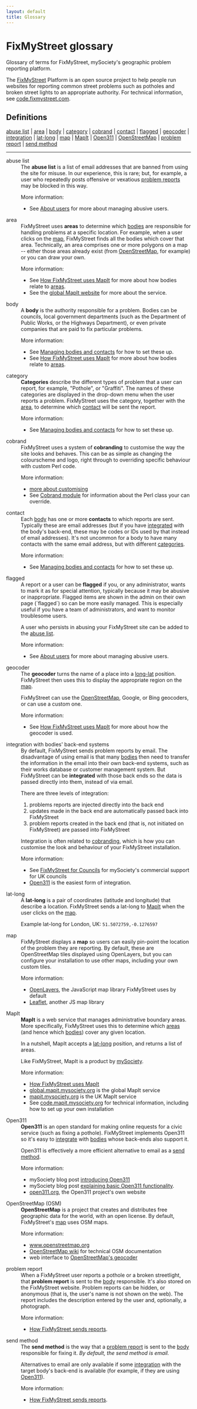 ```yaml
---
layout: default
title: Glossary
---
```


FixMyStreet glossary
====================

<p class="lead">Glossary of terms for FixMyStreet, mySociety's geographic problem reporting platform.</p>

The [FixMyStreet](http://www.fixmystreet.com/) Platform is an open source project
to help people run websites for reporting common street problems such as
potholes and broken street lights to an appropriate authority. For technical
information, see [code.fixmystreet.com](http://code.fixmystreet.com).

Definitions
-----------

[abuse list](#abuse-list) |
[area](#area) |
[body](#body) |
[category](#category) |
[cobrand](#cobrand) |
[contact](#contact) |
[flagged](#flagged) |
[geocoder](#geocoder) |
[integration](#integration) |
[lat-long](#latlong) |
[map](#map) |
[MapIt](#mapit) |
[Open311](#open311) |
[OpenStreetMap](#osm) |
[problem report](#report) |
[send method](#send-method)

---

<dl class="glossary">

<!--
  <dt>
    <a name="example">example</a>
  </dt>
  <dd>
    An <strong>example</strong> is something that is explained here.
    <div class="more-info">
      <p>More information:</p>
      <ul>
        <li>
          See <a href="customising/fms_and_mapit">how FixMyStreet uses MapIt</a> for more about examples.
        </li>
      </ul>
    </div>
  </dd>
-->
  <dt>
    <a name="abuse-list">abuse list</a>
  </dt>
  <dd>
    The <strong>abuse list</strong> is a list of email addresses that are banned from using the site
    for misuse. In our experience, this is rare; but, for example, a user who repeatedly posts offensive or vexatious
    <a href="#report" class="glossary">problem reports</a> may be blocked in this way.
    <div class="more-info">
      <p>More information:</p>
      <ul>
        <li>
          See <a href="/running/users">About users</a> for more about managing abusive users.
        </li>
      </ul>
    </div>
  </dd>
  
  
  <dt>
    <a name="area">area</a>
  </dt>
  <dd>
    FixMyStreet uses <strong>areas</strong> to determine which <a href="#body" class="glossary">bodies</a> are responsible for handling
    problems at a specific location. For example, when a user clicks on the <a href="#map" class="glossary">map</a>, FixMyStreet
    finds all the bodies which cover that area.  Technically, an area comprises one or more polygons on a map --
    either those areas already exist (from <a href="#osm" class="glossary">OpenStreetMap</a>, for example) or you can draw your own.
    <div class="more-info">
      <p>More information:</p>
      <ul>
        <li>
          See <a href="/customising/fms_and_mapit">How FixMyStreet uses MapIt</a> for more about how bodies relate to
          <a href="#areas" class="glossary">areas</a>.
        </li>
        <li>
          See the <a href="http://global.mapit.mysociety.org">global MapIt website</a> for more about the service.
        </li>
      </ul>
    </div>
  </dd>
  
  <dt>
    <a name="body">body</a>
  </dt>
  <dd>
    A <strong>body</strong> is the authority responsible for a problem. Bodies can be councils, local government
    departments (such as the Department of Public Works, or the Highways Department), or even private companies
    that are paid to fix particular problems.
    <div class="more-info">
      <p>More information:</p>
      <ul>
        <li>
          See <a href="/running/bodies_and_contacts">Managing bodies and contacts</a> for how to set
          these up.
        </li>
        <li>
          See <a href="/customising/fms_and_mapit">How FixMyStreet uses MapIt</a> for more about how bodies relate
          to <a href="#areas" class="glossary">areas</a>.
        </li>
      </ul>
    </div>
  </dd>

  <dt>
    <a name="category">category</a>
  </dt>
  <dd>
    <strong>Categories</strong> describe the different types of problem that a user can report, for example,
    "Pothole", or "Graffiti". The names of these categories are displayed in the drop-down menu 
    when the user reports a problem. FixMyStreet uses the category, together with the 
    <a href="#area" class="glossary">area</a>, to determine which <a href="#contact" class="glossary">contact</a>
    will be sent the report.
    <div class="more-info">
      <p>More information:</p>
      <ul>
        <li>
          See <a href="/running/bodies_and_contacts">Managing bodies and contacts</a> for how to set
          these up.
        </li>
      </ul>
    </div>
  </dd>

  <dt>
    <a name="cobrand">cobrand</a>
  </dt>
  <dd>
    FixMyStreet uses a system of <strong>cobranding</strong> to customise the way the site looks and behaves.
    This can be as simple as changing the colourscheme and logo, right through to overriding specific
    behaviour with custom Perl code.
    <div class="more-info">
      <p>More information:</p>
      <ul>
        <li>
          <a href="/customising">more about customising</a>
        </li>
        <li>
          See <a href="/customising/cobrand-module">Cobrand module</a> for information about the Perl class your
          can override.
        </li>
      </ul>
    </div>
  </dd>
  
  <dt>
    <a name="contact">contact</a>
  </dt>
  <dd>
    Each <a href="#body" class="glossary">body</a> has one or more <strong>contacts</strong> to which reports are
    sent. Typically these are email addresses (but if you have <a href="#integration" class="glossary">integrated</a>
    with the body's back-end, these may be codes or IDs used by that instead of email addresses). It's not uncommon
    for a body to have many contacts with the same email address, but with different 
    <a href="#category" class="glossary">categories</a>. 
    <div class="more-info">
      <p>More information:</p>
      <ul>
        <li>
          See <a href="/running/bodies_and_contacts">Managing bodies and contacts</a> for how to set
          these up.
        </li>
      </ul>
    </div>
  </dd>

  <dt>
    <a name="flagged">flagged</a>
  </dt>
  <dd>
    A report or a user can be <strong>flagged</strong> if you, or any administrator, wants to mark it as
    for special attention, typically because it may be abusive or inappropriate. Flagged items are shown
    in the admin on their own page (`flagged`) so can be more easily managed. This is especially useful if
    you have a team of administrators, and want to monitor troublesome users.
    <p>
      A user who persists in abusing your FixMyStreet site can be added to the <a href="#abuse-list" class="glossary">abuse
      list</a>.
    </p>
    <div class="more-info">
      <p>More information:</p>
      <ul>
        <li>
          See <a href="/running/users">About users</a> for more about managing abusive users.
        </li>
      </ul>
    </div>
  </dd>

  <dt>
    <a name="geocoder">geocoder</a>
  </dt>
  <dd>
    The <strong>geocoder</strong> turns the name of a place into a <a href="#long-lat" style="glossary">long-lat</a> position.
    FixMyStreet then uses this to display the appropriate region on the <a href="#map" class="glossary">map</a>.
    <p>
      FixMyStreet can use the <a href="#osm" class="glossary">OpenStreetMap</a>, Google, or Bing geocoders, or can
      use a custom one.
    </p>
    <div class="more-info">
      <p>More information:</p>
      <ul>
        <li>
          See <a href="/customising/fms_and_mapit">How FixMyStreet uses MapIt</a> for more about how the geocoder is used.
        </li>
      </ul>
    </div>
  </dd>
  
  <dt>
    <a name="integration">integration</a> with bodies' back-end systems
  </dt>
  <dd>
    By default, FixMyStreet sends problem reports by email. The disadvantage of using email is that many
    <a href="#body" class="glossary">bodies</a> then need to transfer the information in the email into 
    their own back-end systems, such as their works database or customer management system. But 
    FixMyStreet can be <strong>integrated</strong> with those back ends so the data is passed directly
    into them, instead of via email.
    <p>
      There are three levels of integration:
    </p>
    <ol>
      <li>problems reports are injected directly into the back end</li>
      <li>updates made in the back end are automatically passed back into FixMyStreet</li>
      <li>problem reports created in the back end (that is, not initiated on FixMyStreet) are passed into FixMyStreet</li>
    </ol>
    <p>
      Integration is often related to <a href="#cobrand" class="glossary">cobranding</a>, which is how you can customise the look
      and behaviour of your FixMyStreet installation.
    </p>
    <div class="more-info">
      <p>More information:</p>
      <ul>
        <li>
          See <a href="http://www.mysociety.org/for-councils/fixmystreet/">FixMyStreet for Councils</a> for 
          mySociety's commercial support for UK councils
        </li>
        <li>
          <a href="#open311" class="glossary">Open311</a> is the easiest form of integration.
        </li>
      </ul>
    </div>
  </dd>
  
  <dt>
    <a name="latlong">lat-long</a>
  </dt>
  <dd>
    A <strong>lat-long</strong> is a pair of coordinates (latitude and longitude) that describe a location.
    FixMyStreet sends a lat-long to <a href="#mapit" class="glossary">MapIt</a> when the user clicks on
    the <a href="#map" class="glossary">map</a>.
    <p>
      Example lat-long for London, UK: <code>51.5072759,-0.1276597</code> 
    </p>
  </dd>
  
  <dt>
    <a name="map">map</a>
  </dt>
  <dd>
    FixMyStreet displays a <strong>map</strong> so users can easily pin-point the location of the problem
    they are reporting. By default, these are OpenStreetMap tiles displayed using OpenLayers, but you can 
    configure your installation to use other maps, including your own custom tiles.
    <div class="more-info">
      <p>More information:</p>
      <ul>
        <li>
          <a href="http://openlayers.org">OpenLayers</a>, the JavaScript map library FixMyStreet uses by default
        </li>
        <li>
          <a href="http://leafletjs.com">Leaflet</a>, another JS map library
        </li>
      </ul>
    </div>
  </dd>

  <dt>
    <a name="mapit">MapIt</a>
  </dt>
  <dd>
    <strong>MapIt</strong> is a web service that manages administrative boundary areas. More specifically,
    FixMyStreet uses this to determine which <a href="#area" class="glossary">areas</a> (and hence which
    <a href="#body" class="glossary">bodies</a>) cover any given location.
    <p>
      In a nutshell, MapIt accepts a <a href="#latlong" class="glossary">lat-long</a> position, and returns a list of areas.
    </p>
    <p>
      Like FixMyStreet, MapIt is a product by <a href="http://www.mysociety.org">mySociety</a>.
    </p>
    <div class="more-info">
      <p>More information:</p>
      <ul>
        <li>
          <a href="/customising/fms_and_mapit">How FixMyStreet uses MapIt</a>
        </li>
        <li>
          <a href="http://global.mapit.mysociety.org">global.mapit.mysociety.org</a> is the global MapIt service
        </li>
        <li>
          <a href="http://mapit.mysociety.org">mapit.mysociety.org</a> is the UK MapIt service
        </li>
        <li>
          See <a href="http://code.mapit.mysociety.org">code.mapit.mysociety.org</a> for technical information,
          including how to set up your own installation
        </li>
      </ul>
    </div>
  </dd>
  
  <dt>
    <a name="open311">Open311</a>
  </dt>
  <dd>
    <strong>Open311</strong> is an open standard for making online requests for a civic service (such as
    fixing a pothole). FixMyStreet implements Open311 so it's easy to <a href="#integration" class="glossary">integrate</a>
    with <a href="#body" class="glossary">bodies</a> whose back-ends also support it.
    <p>
      Open311 is effectively a more efficient alternative to email as a <a href="#send-method" class="glossary">send method</a>.
    </p>
    <div class="more-info">
      <p>More information:</p>
      <ul>
        <li>
          mySociety blog post <a href="http://www.mysociety.org/2013/01/10/open311-introduced/">introducing Open311</a>
        </li>
        <li>
          mySociety blog post <a href="http://www.mysociety.org/2013/01/17/open311-explained//">explaining basic Open311 functionality</a>.
        </li>
        <li>
         <a href="http://www.open311.org">open311.org</a>, the Open311 project's own website
        </li>
      </ul>
    </div>
  </dd>

  <dt>
    <a name="osm">OpenStreetMap (OSM)</a>
  </dt>
  <dd>
    <strong>OpenStreetMap</strong> is a project that creates and distributes free geographic data for the world, with
    an open license. By default, FixMyStreet's <a href="#map" class="glossary">map</a> uses OSM maps.
    <div class="more-info">
      <p>More information:</p>
      <ul>
        <li>
          <a href="http://www.openstreetmap.org">www.openstreetmap.org</a>
        </li>
        <li>
          <a href="http://wiki.openstreetmap.org/wiki/Main_Page">OpenStreetMap wiki</a> for technical OSM documentation
        </li>
        <li>
          web interface to <a href="http://nominatim.openstreetmap.org">OpenStreetMap's geocoder</a>
        </li>
      </ul>
    </div>
  </dd>
  
  <dt>
    <a name="report">problem report</a>
  </dt>
  <dd>
    When a FixMyStreet user reports a pothole or a broken streetlight, that <strong>problem report</strong> 
    is sent to the <a href="#body" class="glossary">body</a> responsible. It's also stored on the 
    FixMyStreet website. Problem reports can be hidden, or anonymous (that is, the user's name is not
    shown on the web). The report includes the description entered by the user and, optionally, a photograph.
    <div class="more-info">
      <p>More information:</p>
      <ul>
        <li>
          <a href="/customising/send_reports">How FixMyStreet sends reports</a>.
        </li>
      </ul>
    </div>
  </dd>  
  
  <dt>
    <a name="send-method">send method</a>
  </dt>
  <dd>
    The <strong>send method</strong> is the way that a <a href="#report" class="glossary">problem report</a> is sent
    to the <a href="#body" class="glossary">body</a> responsible for fixing it. <em>By default, the send method is email.</em>
    <p>
      Alternatives to email are only available if some <a href="#integration" class="glossary">integration</a> with
      the target body's back-end is available (for example, if they are using <a href="#open311" class="glossary">Open311</a>).
    </p>
    <div class="more-info">
      <p>More information:</p>
      <ul>
        <li>
          <a href="/customising/send_reports">How FixMyStreet sends reports</a>.
        </li>
      </ul>
    </div>
  </dd>
  
</dl>
